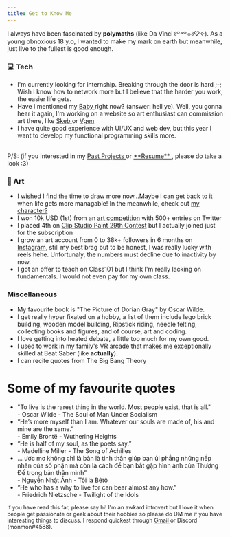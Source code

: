 ```yaml
---
title: Get to Know Me
---
```


I always have been fascinated by **polymaths** (like Da Vinci ꒰꒪꒫꒪⌯꒱♡✧). As a young obnoxious 18 y.o, I wanted to make my mark on earth but meanwhile, just live to the fullest is good enough.

### 💻 Tech
- I'm currently looking for internship. Breaking through the door is hard ;-; Wish I know how to network more but I believe that the harder you work, the easier life gets.
- Have I mentioned my  <a href="https://www.notion.so/monmon12/0209b1868ea141978235f9257c3e9154?pvs=4">Baby </a> right now? (answer: hell ye). Well, you gonna hear it again, I'm working on a website so art enthusiast can commission art there, like <a href="https://skeb.jp/"> Skeb </a> or <a href="https://vgen.co/"> Vgen </a> </br>
- I have quite good experience with UI/UX and web dev, but this year I want to develop my functional programming skills more. </br>
</br>
P/S: (if you interested in my <a href="/projects"> Past Projects <a> or <a href="https://www.canva.com/design/DAFuY5Zxt4c/a9M3j87-FPWvlWYZ22tyiw/view?utm_content=DAFuY5Zxt4c&utm_campaign=designshare&utm_medium=link&utm_source=viewer" target="_blank"> **Resume** <a>, please do take a look :3)

### 🎨 Art
- I wished I find the time to draw more now...Maybe I can get back to it when life gets more managable! In the meanwhile, check out <a href="https://itxmonmon.art/"> my character? </a>
- I won 10k USD (1st) from an <a href="https://twitter.com/monmonn_06/status/1517764110728978433?s=20&t=6zZYHXakg7JZhodS8HcqCg">art competition</a> with 500+ entries on Twitter
- I placed 4th on <a href="https://www.clipstudio.net/en/cspcontest29/">Clip Studio Paint 29th Contest</a> but I actually joined just for the subscription
- I grow an art account from 0 to 38k+ followers in 6 months on <a href="https://www.instagram.com/monmon_artz/">Instagram</a>, still my best brag but to be honest, I was really lucky with reels hehe. Unfortunaly, the numbers must decline due to inactivity by now.
- I got an offer to teach on Class101 but I think I'm really lacking on fundamentals. I would not even pay for my own class.

### Miscellaneous

- My favourite book is "The Picture of Dorian Gray" by Oscar Wilde.
- I get really hyper fixated on a hobby, a list of them include lego brick building, wooden model building, Ripstick riding, needle felting, collecting books and figures, and of course, art and coding.
- I love getting into heated debate, a little too much for my own good.
- I used to work in my family's VR arcade that makes me exceptionally skilled at Beat Saber (like **actually**).
- I can recite quotes from The Big Bang Theory

<h1>Some of my favourite quotes</h1>

<div class="content-slider">
  <div class="slider">
    <div class="mask">
      <ul>
        <li class="anim1">
          <div class="quote">"To live is the rarest thing in the world. Most people exist, that is all."</div>
          <div class="source">- Oscar Wilde - The Soul of Man Under Socialism</div>
        </li>
        <li class="anim2">
          <div class="quote">“He’s more myself than I am. Whatever our souls are made of, his and mine are the same.”</div>
          <div class="source">- Emily Brontë - Wuthering Heights </div>
        </li>
        <li class="anim3">
          <div class="quote">“He is half of my soul, as the poets say.”</div>
          <div class="source">- Madelline Miller - The Song of Achilles</div>
        </li>
        <li class="anim4">
          <div class="quote">... ước mơ không chỉ là bàn là tinh thần giúp bạn ủi phẳng những nếp nhăn của số phận mà còn là cách để bạn bắt gặp hình ảnh của Thượng Đế trong bản thân mình”</div>
          <div class="source">- Nguyễn Nhật Ánh - Tôi là Bêtô</div>
        </li>
        <li class="anim5">
          <div class="quote">“He who has a why to live for can bear almost any how.”</div>
          <div class="source">- Friedrich Nietzsche - Twilight of the Idols</div>
        </li>
      </ul>
    </div>
  </div>
</div>

<p style="font-size: 0.8rem"> If you have read this far, please say hi! I'm an awkard introvert but I love it when people get passionate or geek about their hobbies so please do DM me if you have interesting things to discuss. I respond quickest through <a href= "mailto:monicatrinh05@gmail.com"> Gmail </a> or Discord (monmon#4588).
</p>

